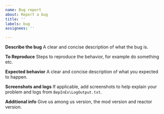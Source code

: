 ```yaml
---
name: Bug report
about: Report a bug
title: ''
labels: bug
assignees: ''

---
```


**Describe the bug**
A clear and concise description of what the bug is.

**To Reproduce**
Steps to reproduce the behavior, for example do something etc.

**Expected behavior**
A clear and concise description of what you expected to happen.

**Screenshots and logs**
If applicable, add screenshots to help explain your problem and logs from `BepInEx\LogOutput.txt`.

**Additional info**
Give us among us version, the mod version and reactor version.
